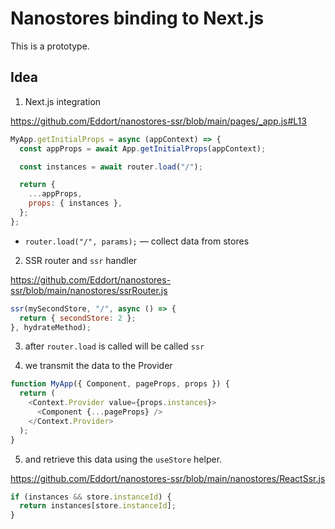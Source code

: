 # Nanostores binding to Next.js

This is a prototype.

## Idea

1. Next.js integration

https://github.com/Eddort/nanostores-ssr/blob/main/pages/_app.js#L13
```js
MyApp.getInitialProps = async (appContext) => {
  const appProps = await App.getInitialProps(appContext);

  const instances = await router.load("/");

  return {
    ...appProps,
    props: { instances },
  };
};
```

- `router.load("/", params);` — collect data from stores

2. SSR router and `ssr` handler

https://github.com/Eddort/nanostores-ssr/blob/main/nanostores/ssrRouter.js
```js
ssr(mySecondStore, "/", async () => {
  return { secondStore: 2 };
}, hydrateMethod);
```

3. after `router.load` is called will be called `ssr`

4. we transmit the data to the Provider

```js
function MyApp({ Component, pageProps, props }) {
  return (
    <Context.Provider value={props.instances}>
      <Component {...pageProps} />
    </Context.Provider>
  );
}
```

5. and retrieve this data using the `useStore` helper.

https://github.com/Eddort/nanostores-ssr/blob/main/nanostores/ReactSsr.js
```js
if (instances && store.instanceId) {
  return instances[store.instanceId];
}
```
